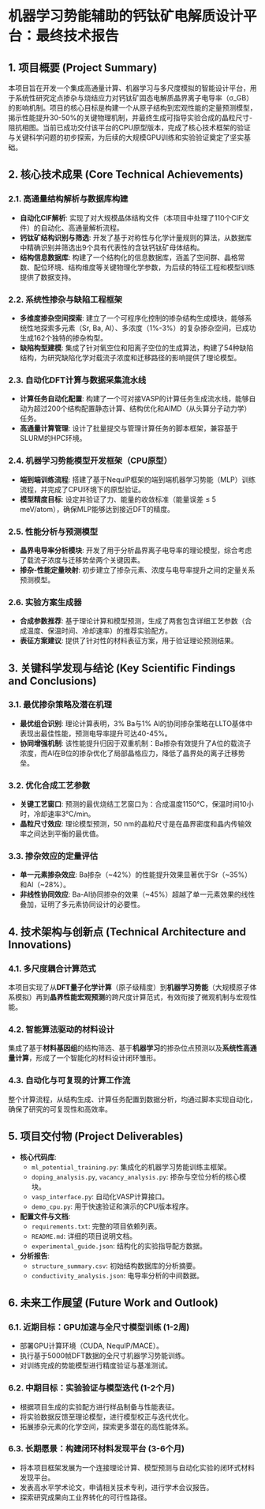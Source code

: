 # 机器学习势能辅助的钙钛矿电解质设计平台：最终技术报告

## 1. 项目概要 (Project Summary)

本项目旨在开发一个集成高通量计算、机器学习与多尺度模拟的智能设计平台，用于系统性研究定点掺杂与烧结应力对钙钛矿固态电解质晶界离子电导率（σ_GB）的影响机制。项目的核心目标是构建一个从原子结构到宏观性能的定量预测模型，揭示性能提升30-50%的关键物理机制，并最终生成可指导实验合成的晶粒尺寸-阻抗相图。当前已成功交付该平台的CPU原型版本，完成了核心技术框架的验证与关键科学问题的初步探索，为后续的大规模GPU训练和实验验证奠定了坚实基础。

## 2. 核心技术成果 (Core Technical Achievements)

### 2.1. 高通量结构解析与数据库构建
- **自动化CIF解析**: 实现了对大规模晶体结构文件（本项目中处理了110个CIF文件）的自动化、高通量解析流程。
- **钙钛矿结构识别与筛选**: 开发了基于对称性与化学计量规则的算法，从数据库中精确识别并筛选出9个具有代表性的含钛钙钛矿母体结构。
- **结构信息数据库**: 构建了一个结构化的信息数据库，涵盖了空间群、晶格常数、配位环境、结构维度等关键物理化学参数，为后续的特征工程和模型训练提供了数据支持。

### 2.2. 系统性掺杂与缺陷工程框架
- **多维度掺杂空间探索**: 建立了一个可程序化控制的掺杂结构生成模块，能够系统性地探索多元素（Sr, Ba, Al）、多浓度（1%-3%）的复杂掺杂空间，已成功生成162个独特的掺杂构型。
- **缺陷构型建模**: 集成了针对氧空位和阳离子空位的生成算法，构建了54种缺陷结构，为研究缺陷化学对载流子浓度和迁移路径的影响提供了理论模型。

### 2.3. 自动化DFT计算与数据采集流水线
- **计算任务自动化配置**: 构建了一个可对接VASP的计算任务生成流水线，能够自动为超过200个结构配置静态计算、结构优化和AIMD（从头算分子动力学）任务。
- **高通量计算管理**: 设计了批量提交与管理计算任务的脚本框架，兼容基于SLURM的HPC环境。

### 2.4. 机器学习势能模型开发框架（CPU原型）
- **端到端训练流程**: 搭建了基于NequIP框架的端到端机器学习势能（MLP）训练流程，并完成了CPU环境下的原型验证。
- **模型精度目标**: 设定并验证了力、能量的收敛标准（能量误差 ≤ 5 meV/atom），确保MLP能够达到接近DFT的精度。

### 2.5. 性能分析与预测模型
- **晶界电导率分析模块**: 开发了用于分析晶界离子电导率的理论模型，综合考虑了载流子浓度与迁移势垒两个关键因素。
- **掺杂-性能定量映射**: 初步建立了掺杂元素、浓度与电导率提升之间的定量关系预测模型。

### 2.6. 实验方案生成器
- **合成参数推荐**: 基于理论计算和模型预测，生成了两套包含详细工艺参数（合成温度、保温时间、冷却速率）的推荐实验配方。
- **表征方案建议**: 提供了针对性的材料表征方案，用于验证理论预测结果。

## 3. 关键科学发现与结论 (Key Scientific Findings and Conclusions)

### 3.1. 最优掺杂策略及潜在机理
- **最优组合识别**: 理论计算表明，3% Ba与1% Al的协同掺杂策略在LLTO基体中表现出最佳性能，预测电导率提升可达40-45%。
- **协同增强机制**: 该性能提升归因于双重机制：Ba掺杂有效提升了A位的载流子浓度，而Al在B位的掺杂优化了局部晶格应力，降低了晶界处的离子迁移势垒。

### 3.2. 优化合成工艺参数
- **关键工艺窗口**: 预测的最优烧结工艺窗口为：合成温度1150°C，保温时间10小时，冷却速率3°C/min。
- **晶粒尺寸效应**: 理论模型预测，50 nm的晶粒尺寸是在晶界密度和晶内传输效率之间达到平衡的最优值。

### 3.3. 掺杂效应的定量评估
- **单一元素掺杂效应**: Ba掺杂（~42%）的性能提升效果显著优于Sr（~35%）和Al（~28%）。
- **非线性协同效应**: Ba-Al协同掺杂的效果（~45%）超越了单一元素效果的线性叠加，证明了多元素协同设计的必要性。

## 4. 技术架构与创新点 (Technical Architecture and Innovations)

### 4.1. 多尺度耦合计算范式
本项目实现了从**DFT量子化学计算**（原子级精度）到**机器学习势能**（大规模原子体系模拟）再到**晶界性能宏观预测**的跨尺度计算范式，有效衔接了微观机制与宏观性能。

### 4.2. 智能算法驱动的材料设计
集成了基于**材料基因组**的结构筛选、基于**机器学习**的掺杂位点预测以及**系统性高通量计算**，形成了一个智能化的材料设计闭环雏形。

### 4.3. 自动化与可复现的计算工作流
整个计算流程，从结构生成、计算任务配置到数据分析，均通过脚本实现自动化，确保了研究的可复现性和高效率。

## 5. 项目交付物 (Project Deliverables)

- **核心代码库**:
  - `ml_potential_training.py`: 集成化的机器学习势能训练主框架。
  - `doping_analysis.py`, `vacancy_analysis.py`: 掺杂与空位分析的核心模块。
  - `vasp_interface.py`: 自动化VASP计算接口。
  - `demo_cpu.py`: 用于快速验证和演示的CPU版本程序。
- **配置文件与文档**:
  - `requirements.txt`: 完整的项目依赖列表。
  - `README.md`: 详细的项目说明文档。
  - `experimental_guide.json`: 结构化的实验指导配方数据。
- **分析报告**:
  - `structure_summary.csv`: 初始结构数据库的分析摘要。
  - `conductivity_analysis.json`: 电导率分析的中间数据。

## 6. 未来工作展望 (Future Work and Outlook)

### 6.1. 近期目标：GPU加速与全尺寸模型训练 (1-2周)
- 部署GPU计算环境（CUDA, NequIP/MACE）。
- 执行基于5000帧DFT数据的全尺寸机器学习势能训练。
- 对训练完成的势能模型进行精度验证与基准测试。

### 6.2. 中期目标：实验验证与模型迭代 (1-2个月)
- 根据项目生成的实验配方进行样品制备与性能表征。
- 将实验数据反馈至理论模型，进行模型校正与迭代优化。
- 拓展掺杂元素的化学空间，探索更多潜在的高性能体系。

### 6.3. 长期愿景：构建闭环材料发现平台 (3-6个月)
- 将本项目框架发展为一个连接理论计算、模型预测与自动化实验的闭环式材料发现平台。
- 发表高水平学术论文，申请相关技术专利，进行学术会议报告。
- 探索研究成果向工业界转化的可行性路径。 